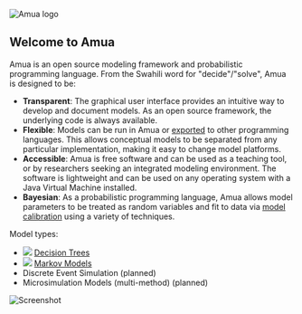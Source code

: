 ![Amua logo](https://github.com/zward/amua/blob/gh-pages/images/logo_48.png)
## Welcome to Amua 

Amua is an open source modeling framework and probabilistic programming language.  From the Swahili word for "decide"/"solve", Amua is designed to be:
* **Transparent**: The graphical user interface provides an intuitive way to develop and document models.  As an open source framework, the underlying code is always available.
* **Flexible**: Models can be run in Amua or [exported](https://github.com/zward/Amua/wiki/Export) to other programming languages.  This allows conceptual models to be separated from any particular implementation, making it easy to change model platforms.
* **Accessible**:  Amua is free software and can be used as a teaching tool, or by researchers seeking an integrated modeling environment.  The software is lightweight and can be used on any operating system with a Java Virtual Machine installed.
* **Bayesian**: As a probabilistic programming language, Amua allows model parameters to be treated as random variables and fit to data via [model calibration](https://github.com/zward/Amua/wiki/Model-Calibration) using a variety of techniques.

Model types:
* <img src="https://github.com/zward/Amua/blob/gh-pages/images/modelTree_16.png"> [Decision Trees](https://github.com/zward/Amua/wiki/Decision-Trees)
* <img src="https://github.com/zward/Amua/blob/gh-pages/images/markovChain_16.png"> [Markov Models](https://github.com/zward/Amua/wiki/Markov-Models)
* Discrete Event Simulation (planned)
* Microsimulation Models (multi-method) (planned)

![Screenshot](https://github.com/zward/amua/blob/gh-pages/images/screenMarkov.png)

